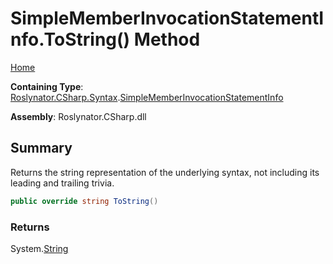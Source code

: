 <a name="_top"></a>

# SimpleMemberInvocationStatementInfo\.ToString\(\) Method

[Home](../../../../../README.md#_top)

**Containing Type**: [Roslynator.CSharp.Syntax](../../README.md#_top)\.[SimpleMemberInvocationStatementInfo](../README.md#_top)

**Assembly**: Roslynator\.CSharp\.dll

## Summary

Returns the string representation of the underlying syntax, not including its leading and trailing trivia\.

```csharp
public override string ToString()
```

### Returns

System\.[String](https://docs.microsoft.com/en-us/dotnet/api/system.string)

